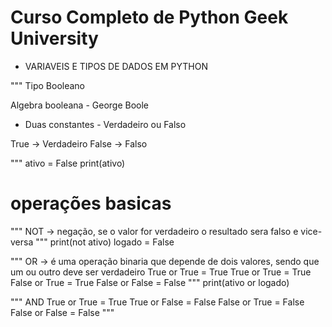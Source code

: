 # Curso Completo de Python Geek University

- VARIAVEIS E TIPOS DE DADOS EM PYTHON

"""
Tipo Booleano

Algebra booleana - George Boole

- Duas constantes - Verdadeiro ou Falso

True -> Verdadeiro
False -> Falso

"""
ativo = False
print(ativo)

# operações basicas

"""
NOT -> negação, se o valor for verdadeiro o resultado sera falso e vice-versa
"""
print(not ativo)
logado = False

"""
OR -> é uma operação binaria que depende de dois valores, sendo que um ou outro deve ser verdadeiro
True or True = True
True or True = True
False or True = True
False or False = False
"""
print(ativo or logado)

"""
AND
True or True = True
True or False = False
False or True = False
False or False = False
"""





